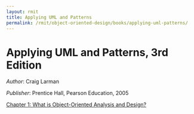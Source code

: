 ```yaml
---
layout: rmit
title: Applying UML and Patterns
permalink: /rmit/object-oriented-design/books/applying-uml-patterns/
---
```


Applying UML and Patterns, 3rd Edition
======================================

_Author_: Craig Larman

_Publisher_: Prentice Hall, Pearson Education, 2005

[Chapter 1: What is Object-Oriented Analysis and Design?](./chapter-01/)